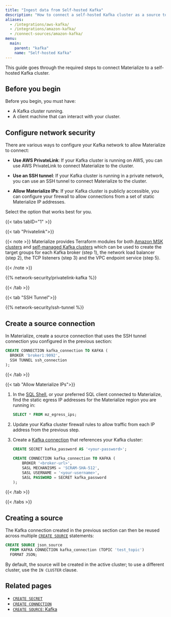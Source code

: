 ```yaml
---
title: "Ingest data from Self-hosted Kafka"
description: "How to connect a self-hosted Kafka cluster as a source to Materialize."
aliases:
  - /integrations/aws-kafka/
  - /integrations/amazon-kafka/
  - /connect-sources/amazon-kafka/
menu:
  main:
    parent: "kafka"
    name: "Self-hosted Kafka"
---
```


[//]: # "TODO(morsapaes) The Kafka guides need to be rewritten for consistency
with the Postgres ones. We should include spill to disk in the guidance then."

This guide goes through the required steps to connect Materialize to a
self-hosted Kafka cluster.

## Before you begin

Before you begin, you must have:

- A Kafka cluster running.
- A client machine that can interact with your cluster.

## Configure network security

There are various ways to configure your Kafka network to allow Materialize to
connect:

- **Use AWS PrivateLink**: If your Kafka cluster is running on AWS, you can use
    AWS PrivateLink to connect Materialize to the cluster.

- **Use an SSH tunnel**: If your Kafka cluster is running in a private network,
    you can use an SSH tunnel to connect Materialize to the cluster.

- **Allow Materialize IPs**: If your Kafka cluster is publicly accessible, you
    can configure your firewall to allow connections from a set of static
    Materialize IP addresses.

Select the option that works best for you.

{{< tabs tabID="1" >}}

{{< tab "Privatelink">}}

{{< note >}}
Materialize provides Terraform modules for both [Amazon MSK clusters](https://github.com/MaterializeInc/terraform-aws-msk-privatelink)
and [self-managed Kafka clusters](https://github.com/MaterializeInc/terraform-aws-kafka-privatelink)
which can be used to create the target groups for each Kafka broker (step 1),
the network load balancer (step 2), the TCP listeners (step 3) and the VPC
endpoint service (step 5).

{{< /note >}}

{{% network-security/privatelink-kafka %}}

{{< /tab >}}

{{< tab "SSH Tunnel">}}

{{% network-security/ssh-tunnel %}}

## Create a source connection

In Materialize, create a source connection that uses the SSH tunnel connection
you configured in the previous section:

```sql
CREATE CONNECTION kafka_connection TO KAFKA (
  BROKER 'broker1:9092',
  SSH TUNNEL ssh_connection
);
```

{{< /tab >}}

{{< tab "Allow Materialize IPs">}}

1. In the [SQL Shell](https://console.materialize.com/), or your preferred SQL
   client connected to Materialize, find the static egress IP addresses for the
   Materialize region you are running in:

    ```sql
    SELECT * FROM mz_egress_ips;
    ```

1. Update your Kafka cluster firewall rules to allow traffic from each IP
   address from the previous step.

1. Create a [Kafka connection](/sql/create-connection/#kafka) that references
   your Kafka cluster:

    ```sql
    CREATE SECRET kafka_password AS '<your-password>';

    CREATE CONNECTION kafka_connection TO KAFKA (
        BROKER '<broker-url>',
        SASL MECHANISMS = 'SCRAM-SHA-512',
        SASL USERNAME = '<your-username>',
        SASL PASSWORD = SECRET kafka_password
    );
    ```

{{< /tab >}}

{{< /tabs >}}

## Creating a source

The Kafka connection created in the previous section can then be reused across
multiple [`CREATE SOURCE`](/sql/create-source/kafka/) statements:

```sql
CREATE SOURCE json_source
  FROM KAFKA CONNECTION kafka_connection (TOPIC 'test_topic')
  FORMAT JSON;
```

By default, the source will be created in the active cluster; to use a different
cluster, use the `IN CLUSTER` clause.

## Related pages

- [`CREATE SECRET`](/sql/create-secret)
- [`CREATE CONNECTION`](/sql/create-connection)
- [`CREATE SOURCE`: Kafka](/sql/create-source/kafka)
